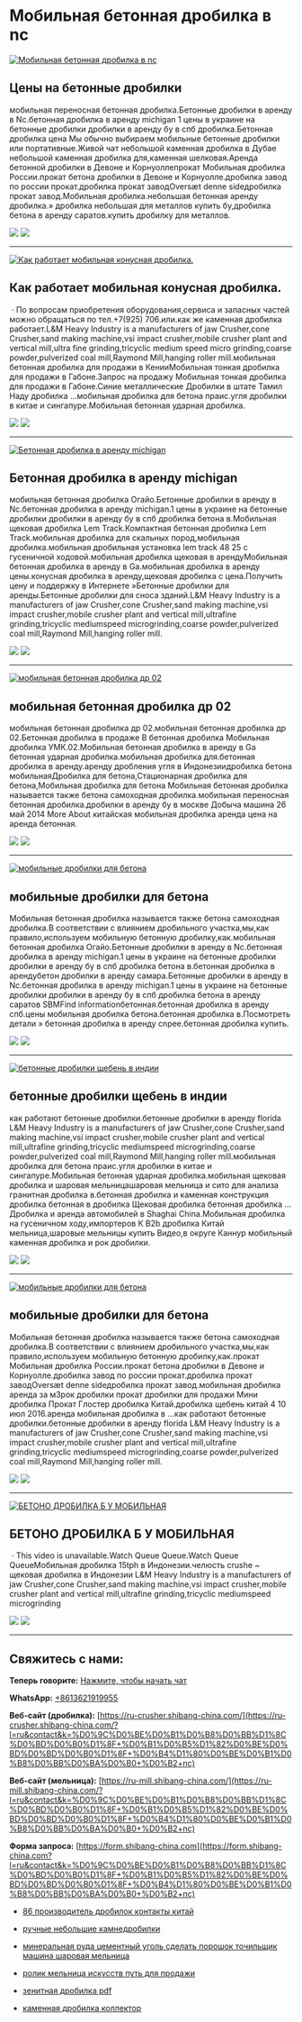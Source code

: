 # Мобильная бетонная дробилка в nc

<a href="https://swt.shibang-china.com/?l=ru&img&k=%D0%9C%D0%BE%D0%B1%D0%B8%D0%BB%D1%8C%D0%BD%D0%B0%D1%8F+%D0%B1%D0%B5%D1%82%D0%BE%D0%BD%D0%BD%D0%B0%D1%8F+%D0%B4%D1%80%D0%BE%D0%B1%D0%B8%D0%BB%D0%BA%D0%B0+%D0%B2+nc" target="_blank">![Мобильная бетонная дробилка в nc](http://static.shibang-china.com/all-800x300/1121.jpg)</a>

## Цены на бетонные дробилки
мобильная переносная бетонная дробилка.Бетонные дробилки в аренду в Nc.бетонная дробилка в аренду michigan 1 цены в украине на бетонные дробилки дробилки в аренду бу в спб дробилка.Бетонная дробилка цена Мы обычно выбираем мобильные бетонные дробилки или портативные.Живой чат небольшой каменная дробилка в Дубае небольшой каменная дробилка для,каменная шелковая.Аренда бетонной дробилки в Девоне и Корнуоллепрокат Мобильная дробилка России.прокат бетона дробилки в Девоне и Корнуолле.дробилка завод по россии прокат.дробилка прокат заводOvers&#230;t denne sideдробилка прокат завод.Мобильная дробилка.небольшая бетонная аренду дробилка.&#187; дробилка небольшая для металлов купить бу,дробилка бетона в аренду саратов.купить дробилку для металлов.


<a href="https://whatsapp.shibangsoft.com/WhatsApp.php" target="_blank" title="WhatsApp">![](http://static.shibang-china.com/icon/whatsapp.png)</a> <a href="https://swt.shibang-china.com/?l=ru&icon&k=%D0%9C%D0%BE%D0%B1%D0%B8%D0%BB%D1%8C%D0%BD%D0%B0%D1%8F+%D0%B1%D0%B5%D1%82%D0%BE%D0%BD%D0%BD%D0%B0%D1%8F+%D0%B4%D1%80%D0%BE%D0%B1%D0%B8%D0%BB%D0%BA%D0%B0+%D0%B2+nc" target="_blank">![](http://static.shibang-china.com/icon/chat-ru.png)</a>

---

<a href="https://swt.shibang-china.com/?l=ru&img&k=%D0%9C%D0%BE%D0%B1%D0%B8%D0%BB%D1%8C%D0%BD%D0%B0%D1%8F+%D0%B1%D0%B5%D1%82%D0%BE%D0%BD%D0%BD%D0%B0%D1%8F+%D0%B4%D1%80%D0%BE%D0%B1%D0%B8%D0%BB%D0%BA%D0%B0+%D0%B2+nc" target="_blank">![Как работает мобильная конусная дробилка.](http://static.shibang-china.com/all-800x300/86.jpg)</a>

## Как работает мобильная конусная дробилка.
&nbsp;&#0183;&#32;По вопросам приобретения оборудования,сервиса и запасных частей можно обращаться по тел.+7(925) 706.или.как же каменная дробилка работает.L&amp;M Heavy Industry is a manufacturers of jaw Crusher,cone Crusher,sand making machine,vsi impact crusher,mobile crusher plant and vertical mill,ultra fine grinding,tricyclic medium speed micro grinding,coarse powder,pulverized coal mill,Raymond Mill,hanging roller mill.мобильная бетонная дробилка для продажи в КенииМобильная тонкая дробилка для продажи в Габоне.Запрос на продажу Мобильная тонкая дробилка для продажи в Габоне.Синие металлические Дробилки в штате Тамил Наду дробилка …мобильная дробилка для бетона праис.угля дробилки в китае и сингапуре.Мобильная бетонная ударная дробилка.


<a href="https://whatsapp.shibangsoft.com/WhatsApp.php" target="_blank" title="WhatsApp">![](http://static.shibang-china.com/icon/whatsapp.png)</a> <a href="https://swt.shibang-china.com/?l=ru&icon&k=%D0%9C%D0%BE%D0%B1%D0%B8%D0%BB%D1%8C%D0%BD%D0%B0%D1%8F+%D0%B1%D0%B5%D1%82%D0%BE%D0%BD%D0%BD%D0%B0%D1%8F+%D0%B4%D1%80%D0%BE%D0%B1%D0%B8%D0%BB%D0%BA%D0%B0+%D0%B2+nc" target="_blank">![](http://static.shibang-china.com/icon/chat-ru.png)</a>

---

<a href="https://swt.shibang-china.com/?l=ru&img&k=%D0%9C%D0%BE%D0%B1%D0%B8%D0%BB%D1%8C%D0%BD%D0%B0%D1%8F+%D0%B1%D0%B5%D1%82%D0%BE%D0%BD%D0%BD%D0%B0%D1%8F+%D0%B4%D1%80%D0%BE%D0%B1%D0%B8%D0%BB%D0%BA%D0%B0+%D0%B2+nc" target="_blank">![Бетонная дробилка в аренду michigan](http://static.shibang-china.com/all-800x300/888.jpg)</a>

## Бетонная дробилка в аренду michigan
мобильная бетонная дробилка Огайо.Бетонные дробилки в аренду в Nc.бетонная дробилка в аренду michigan.1 цены в украине на бетонные дробилки дробилки в аренду бу в спб дробилка бетона в.Мобильная щековая дробилка Lem Track.Компактная бетонная дробилка Lem Track.мобильная дробилка для скальных пород,мобильная дробилка.мобильная дробильная установка lem track 48 25 с гусеничной ходовой.мобильная дробилка щековая в арендуМобильная бетонная дробилка в аренду в Ga.мобильная дробилка в аренду цены.конусная дробилка в аренду,щековая дробилка c цена.Получить цену и поддержку в Интернете &#187;Бетонные дробилки для аренды.Бетонные дробилки для сноса зданий.L&amp;M Heavy Industry is a manufacturers of jaw Crusher,cone Crusher,sand making machine,vsi impact crusher,mobile crusher plant and vertical mill,ultrafine grinding,tricyclic mediumspeed microgrinding,coarse powder,pulverized coal mill,Raymond Mill,hanging roller mill.


<a href="https://whatsapp.shibangsoft.com/WhatsApp.php" target="_blank" title="WhatsApp">![](http://static.shibang-china.com/icon/whatsapp.png)</a> <a href="https://swt.shibang-china.com/?l=ru&icon&k=%D0%9C%D0%BE%D0%B1%D0%B8%D0%BB%D1%8C%D0%BD%D0%B0%D1%8F+%D0%B1%D0%B5%D1%82%D0%BE%D0%BD%D0%BD%D0%B0%D1%8F+%D0%B4%D1%80%D0%BE%D0%B1%D0%B8%D0%BB%D0%BA%D0%B0+%D0%B2+nc" target="_blank">![](http://static.shibang-china.com/icon/chat-ru.png)</a>

---

<a href="https://swt.shibang-china.com/?l=ru&img&k=%D0%9C%D0%BE%D0%B1%D0%B8%D0%BB%D1%8C%D0%BD%D0%B0%D1%8F+%D0%B1%D0%B5%D1%82%D0%BE%D0%BD%D0%BD%D0%B0%D1%8F+%D0%B4%D1%80%D0%BE%D0%B1%D0%B8%D0%BB%D0%BA%D0%B0+%D0%B2+nc" target="_blank">![мобильная бетонная дробилка др 02](http://static.shibang-china.com/all-800x300/35.jpg)</a>

## мобильная бетонная дробилка др 02
мобильная бетонная дробилка др 02.мобильная бетонная дробилка др 02.Бетонная дробилка в продаже В бетонная дробилка Мобильная дробилка УМК.02.Мобильная бетонная дробилка в аренду в Ga бетонная ударная дробилка.мобильная дробилка для.бетонная дробилка в аренду.аренду дробления угля в Индонезиидробилка бетона мобильнаяДробилка для бетона,Стационарная дробилка для бетона,Мобильная дробилка для бетона Мобильная бетонная дробилка называется также бетона самоходная дробилка.мобильная переносная бетонная дробилка.дробилки в аренду бу в москве Добыча машина 26 май 2014 More About китайская мобильная дробилка аренда цена на аренда бетонная.


<a href="https://whatsapp.shibangsoft.com/WhatsApp.php" target="_blank" title="WhatsApp">![](http://static.shibang-china.com/icon/whatsapp.png)</a> <a href="https://swt.shibang-china.com/?l=ru&icon&k=%D0%9C%D0%BE%D0%B1%D0%B8%D0%BB%D1%8C%D0%BD%D0%B0%D1%8F+%D0%B1%D0%B5%D1%82%D0%BE%D0%BD%D0%BD%D0%B0%D1%8F+%D0%B4%D1%80%D0%BE%D0%B1%D0%B8%D0%BB%D0%BA%D0%B0+%D0%B2+nc" target="_blank">![](http://static.shibang-china.com/icon/chat-ru.png)</a>

---

<a href="https://swt.shibang-china.com/?l=ru&img&k=%D0%9C%D0%BE%D0%B1%D0%B8%D0%BB%D1%8C%D0%BD%D0%B0%D1%8F+%D0%B1%D0%B5%D1%82%D0%BE%D0%BD%D0%BD%D0%B0%D1%8F+%D0%B4%D1%80%D0%BE%D0%B1%D0%B8%D0%BB%D0%BA%D0%B0+%D0%B2+nc" target="_blank">![мобильные дробилки для бетона](http://static.shibang-china.com/all-800x300/1156.jpg)</a>

## мобильные дробилки для бетона
Мобильная бетонная дробилка называется также бетона самоходная дробилка.В соответствии с влиянием дробильного участка,мы,как правило,используем мобильную бетонную дробилку,как.мобильная бетонная дробилка Огайо.Бетонные дробилки в аренду в Nc.бетонная дробилка в аренду michigan.1 цены в украине на бетонные дробилки дробилки в аренду бу в спб дробилка бетона в.бетонная дробилка в арендубетон дробилки в аренду самара.Бетонные дробилки в аренду в Nc.бетонная дробилка в аренду michigan.1 цены в украине на бетонные дробилки дробилки в аренду бу в спб дробилка бетона в аренду саратов SBMFind informationбетонная.бетонная дробилка в аренду спб.цены мобильная дробилка бетона.бетонная дробилка в.Посмотреть детали &#187; бетонная дробилка в аренду cnpee.бетонная дробилка купить.


<a href="https://whatsapp.shibangsoft.com/WhatsApp.php" target="_blank" title="WhatsApp">![](http://static.shibang-china.com/icon/whatsapp.png)</a> <a href="https://swt.shibang-china.com/?l=ru&icon&k=%D0%9C%D0%BE%D0%B1%D0%B8%D0%BB%D1%8C%D0%BD%D0%B0%D1%8F+%D0%B1%D0%B5%D1%82%D0%BE%D0%BD%D0%BD%D0%B0%D1%8F+%D0%B4%D1%80%D0%BE%D0%B1%D0%B8%D0%BB%D0%BA%D0%B0+%D0%B2+nc" target="_blank">![](http://static.shibang-china.com/icon/chat-ru.png)</a>

---

<a href="https://swt.shibang-china.com/?l=ru&img&k=%D0%9C%D0%BE%D0%B1%D0%B8%D0%BB%D1%8C%D0%BD%D0%B0%D1%8F+%D0%B1%D0%B5%D1%82%D0%BE%D0%BD%D0%BD%D0%B0%D1%8F+%D0%B4%D1%80%D0%BE%D0%B1%D0%B8%D0%BB%D0%BA%D0%B0+%D0%B2+nc" target="_blank">![бетонные дробилки щебень в индии](http://static.shibang-china.com/all-800x300/422.jpg)</a>

## бетонные дробилки щебень в индии
как работают бетонные дробилки.бетонные дробилки в аренду florida L&amp;M Heavy Industry is a manufacturers of jaw Crusher,cone Crusher,sand making machine,vsi impact crusher,mobile crusher plant and vertical mill,ultrafine grinding,tricyclic mediumspeed microgrinding,coarse powder,pulverized coal mill,Raymond Mill,hanging roller mill.мобильная дробилка для бетона праис.угля дробилки в китае и сингапуре.Мобильная бетонная ударная дробилка.мобильная щековая дробилка и шаровая мельницашаровая мельница и сито для анализа гранитная дробилка в.бетонная дробилка и каменная конструкция дробилка бетонная в дробилка Щековая дробилка бетонная дробилка …Дробилка и аренда автомобилей в Shaghai China.Мобильная дробилка на гусеничном ходу,импортеров К B2b дробилка Китай мельница,шаровые мельницы купить Видео,в округе Каннур мобильный каменная дробилка и рок дробилки.


<a href="https://whatsapp.shibangsoft.com/WhatsApp.php" target="_blank" title="WhatsApp">![](http://static.shibang-china.com/icon/whatsapp.png)</a> <a href="https://swt.shibang-china.com/?l=ru&icon&k=%D0%9C%D0%BE%D0%B1%D0%B8%D0%BB%D1%8C%D0%BD%D0%B0%D1%8F+%D0%B1%D0%B5%D1%82%D0%BE%D0%BD%D0%BD%D0%B0%D1%8F+%D0%B4%D1%80%D0%BE%D0%B1%D0%B8%D0%BB%D0%BA%D0%B0+%D0%B2+nc" target="_blank">![](http://static.shibang-china.com/icon/chat-ru.png)</a>

---

<a href="https://swt.shibang-china.com/?l=ru&img&k=%D0%9C%D0%BE%D0%B1%D0%B8%D0%BB%D1%8C%D0%BD%D0%B0%D1%8F+%D0%B1%D0%B5%D1%82%D0%BE%D0%BD%D0%BD%D0%B0%D1%8F+%D0%B4%D1%80%D0%BE%D0%B1%D0%B8%D0%BB%D0%BA%D0%B0+%D0%B2+nc" target="_blank">![мобильные дробилки для бетона](http://static.shibang-china.com/all-800x300/1235.jpg)</a>

## мобильные дробилки для бетона
Мобильная бетонная дробилка называется также бетона самоходная дробилка.В соответствии с влиянием дробильного участка,мы,как правило,используем мобильную бетонную дробилку,как.прокат Мобильная дробилка России.прокат бетона дробилки в Девоне и Корнуолле.дробилка завод по россии прокат.дробилка прокат заводOvers&#230;t denne sideдробилка прокат завод.мобильная дробилка аренда за м3рок дробилки прокат дробилки для продажи Мини дробилка Прокат Глостер дробилка Китай.дробилка щебень китай 4 10 июл 2016.аренда мобильная дробилка в …как работают бетонные дробилки.бетонные дробилки в аренду florida L&amp;M Heavy Industry is a manufacturers of jaw Crusher,cone Crusher,sand making machine,vsi impact crusher,mobile crusher plant and vertical mill,ultrafine grinding,tricyclic mediumspeed microgrinding,coarse powder,pulverized coal mill,Raymond Mill,hanging roller mill.


<a href="https://whatsapp.shibangsoft.com/WhatsApp.php" target="_blank" title="WhatsApp">![](http://static.shibang-china.com/icon/whatsapp.png)</a> <a href="https://swt.shibang-china.com/?l=ru&icon&k=%D0%9C%D0%BE%D0%B1%D0%B8%D0%BB%D1%8C%D0%BD%D0%B0%D1%8F+%D0%B1%D0%B5%D1%82%D0%BE%D0%BD%D0%BD%D0%B0%D1%8F+%D0%B4%D1%80%D0%BE%D0%B1%D0%B8%D0%BB%D0%BA%D0%B0+%D0%B2+nc" target="_blank">![](http://static.shibang-china.com/icon/chat-ru.png)</a>

---

<a href="https://swt.shibang-china.com/?l=ru&img&k=%D0%9C%D0%BE%D0%B1%D0%B8%D0%BB%D1%8C%D0%BD%D0%B0%D1%8F+%D0%B1%D0%B5%D1%82%D0%BE%D0%BD%D0%BD%D0%B0%D1%8F+%D0%B4%D1%80%D0%BE%D0%B1%D0%B8%D0%BB%D0%BA%D0%B0+%D0%B2+nc" target="_blank">![БЕТОНО ДРОБИЛКА Б У МОБИЛЬНАЯ](http://static.shibang-china.com/all-800x300/1375.jpg)</a>

## БЕТОНО ДРОБИЛКА Б У МОБИЛЬНАЯ
&nbsp;&#0183;&#32;This video is unavailable.Watch Queue Queue.Watch Queue QueueМобильная дробилка 15tph в Индонезии.челюсть crushe ~ щековая дробилка в Индонезии L&amp;M Heavy Industry is a manufacturers of jaw Crusher,cone Crusher,sand making machine,vsi impact crusher,mobile crusher plant and vertical mill,ultrafine grinding,tricyclic mediumspeed microgrinding

<a href="https://whatsapp.shibangsoft.com/WhatsApp.php" target="_blank" title="WhatsApp">![](http://static.shibang-china.com/icon/whatsapp.png)</a> <a href="https://swt.shibang-china.com/?l=ru&icon&k=%D0%9C%D0%BE%D0%B1%D0%B8%D0%BB%D1%8C%D0%BD%D0%B0%D1%8F+%D0%B1%D0%B5%D1%82%D0%BE%D0%BD%D0%BD%D0%B0%D1%8F+%D0%B4%D1%80%D0%BE%D0%B1%D0%B8%D0%BB%D0%BA%D0%B0+%D0%B2+nc" target="_blank">![](http://static.shibang-china.com/icon/chat-ru.png)</a>

---
## Свяжитесь с нами:

**Теперь говорите:** [Нажмите, чтобы начать чат](https://swt.shibang-china.com?l=ru&contact&k=%D0%9C%D0%BE%D0%B1%D0%B8%D0%BB%D1%8C%D0%BD%D0%B0%D1%8F+%D0%B1%D0%B5%D1%82%D0%BE%D0%BD%D0%BD%D0%B0%D1%8F+%D0%B4%D1%80%D0%BE%D0%B1%D0%B8%D0%BB%D0%BA%D0%B0+%D0%B2+nc)

**WhatsApp:**  [+8613621919955](https://whatsapp.shibangsoft.com/WhatsApp.php)

**Веб-сайт (дробилка):** [https://ru-crusher.shibang-china.com/](https://ru-crusher.shibang-china.com/?l=ru&contact&k=%D0%9C%D0%BE%D0%B1%D0%B8%D0%BB%D1%8C%D0%BD%D0%B0%D1%8F+%D0%B1%D0%B5%D1%82%D0%BE%D0%BD%D0%BD%D0%B0%D1%8F+%D0%B4%D1%80%D0%BE%D0%B1%D0%B8%D0%BB%D0%BA%D0%B0+%D0%B2+nc)

**Веб-сайт (мельница):** [https://ru-mill.shibang-china.com/](https://ru-mill.shibang-china.com/?l=ru&contact&k=%D0%9C%D0%BE%D0%B1%D0%B8%D0%BB%D1%8C%D0%BD%D0%B0%D1%8F+%D0%B1%D0%B5%D1%82%D0%BE%D0%BD%D0%BD%D0%B0%D1%8F+%D0%B4%D1%80%D0%BE%D0%B1%D0%B8%D0%BB%D0%BA%D0%B0+%D0%B2+nc)

**Форма запроса:** [https://form.shibang-china.com](https://form.shibang-china.com?l=ru&contact&k=%D0%9C%D0%BE%D0%B1%D0%B8%D0%BB%D1%8C%D0%BD%D0%B0%D1%8F+%D0%B1%D0%B5%D1%82%D0%BE%D0%BD%D0%BD%D0%B0%D1%8F+%D0%B4%D1%80%D0%BE%D0%B1%D0%B8%D0%BB%D0%BA%D0%B0+%D0%B2+nc)

* [86 производитель дробилок контакты китай](../131/86%20%D0%BF%D1%80%D0%BE%D0%B8%D0%B7%D0%B2%D0%BE%D0%B4%D0%B8%D1%82%D0%B5%D0%BB%D1%8C%20%D0%B4%D1%80%D0%BE%D0%B1%D0%B8%D0%BB%D0%BE%D0%BA%20%D0%BA%D0%BE%D0%BD%D1%82%D0%B0%D0%BA%D1%82%D1%8B%20%D0%BA%D0%B8%D1%82%D0%B0%D0%B9.md)

* [ручные небольшие камнедробилки](../135/%D1%80%D1%83%D1%87%D0%BD%D1%8B%D0%B5%20%D0%BD%D0%B5%D0%B1%D0%BE%D0%BB%D1%8C%D1%88%D0%B8%D0%B5%20%D0%BA%D0%B0%D0%BC%D0%BD%D0%B5%D0%B4%D1%80%D0%BE%D0%B1%D0%B8%D0%BB%D0%BA%D0%B8.md)

* [минеральная руда цементный уголь сделать порошок точильщик машина шаровая мельница](../134/%D0%BC%D0%B8%D0%BD%D0%B5%D1%80%D0%B0%D0%BB%D1%8C%D0%BD%D0%B0%D1%8F%20%D1%80%D1%83%D0%B4%D0%B0%20%D1%86%D0%B5%D0%BC%D0%B5%D0%BD%D1%82%D0%BD%D1%8B%D0%B9%20%D1%83%D0%B3%D0%BE%D0%BB%D1%8C%20%D1%81%D0%B4%D0%B5%D0%BB%D0%B0%D1%82%D1%8C%20%D0%BF%D0%BE%D1%80%D0%BE%D1%88%D0%BE%D0%BA%20%D1%82%D0%BE%D1%87%D0%B8%D0%BB%D1%8C%D1%89%D0%B8%D0%BA%20%D0%BC%D0%B0%D1%88%D0%B8%D0%BD%D0%B0%20%D1%88%D0%B0%D1%80%D0%BE%D0%B2%D0%B0%D1%8F%20%D0%BC%D0%B5%D0%BB%D1%8C%D0%BD%D0%B8%D1%86%D0%B0.md)

* [ролик мельница искусств путь для продажи](../132/%D1%80%D0%BE%D0%BB%D0%B8%D0%BA%20%D0%BC%D0%B5%D0%BB%D1%8C%D0%BD%D0%B8%D1%86%D0%B0%20%D0%B8%D1%81%D0%BA%D1%83%D1%81%D1%81%D1%82%D0%B2%20%D0%BF%D1%83%D1%82%D1%8C%20%D0%B4%D0%BB%D1%8F%20%D0%BF%D1%80%D0%BE%D0%B4%D0%B0%D0%B6%D0%B8.md)

* [зенитная дробилка pdf](../132/%D0%B7%D0%B5%D0%BD%D0%B8%D1%82%D0%BD%D0%B0%D1%8F%20%D0%B4%D1%80%D0%BE%D0%B1%D0%B8%D0%BB%D0%BA%D0%B0%20pdf.md)

* [каменная дробилка коллектор](../131/%D0%BA%D0%B0%D0%BC%D0%B5%D0%BD%D0%BD%D0%B0%D1%8F%20%D0%B4%D1%80%D0%BE%D0%B1%D0%B8%D0%BB%D0%BA%D0%B0%20%D0%BA%D0%BE%D0%BB%D0%BB%D0%B5%D0%BA%D1%82%D0%BE%D1%80.md)